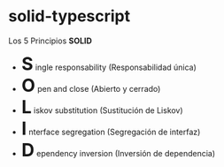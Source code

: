 # solid-typescript
Los 5 Principios **SOLID**
- **<span style='font-size:2rem'>S</span>** ingle responsability (Responsabilidad única)
- **<span style='font-size:2rem'>O</span>** pen and close (Abierto y cerrado)
- **<span style='font-size:2rem'>L</span>** iskov substitution (Sustitución de Liskov)
- **<span style='font-size:2rem'>I</span>** nterface segregation (Segregación de interfaz)
- **<span style='font-size:2rem'>D</span>** ependency inversion (Inversión de dependencia)
